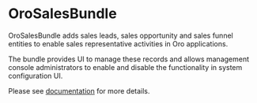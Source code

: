 # OroSalesBundle

OroSalesBundle adds sales leads, sales opportunity and sales funnel entities to enable sales representative activities in Oro applications.

The bundle provides UI to manage these records and allows management console administrators to enable and disable the functionality in system configuration UI.

Please see [documentation](./Resources/doc/index.md) for more details.

